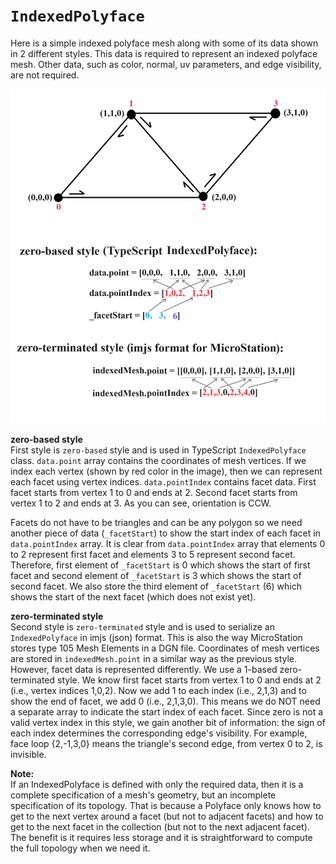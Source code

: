 # `IndexedPolyface`

Here is a simple indexed polyface mesh along with some of its data shown in 2 different styles. This data is required to represent an indexed polyface mesh. Other data, such as color, normal, uv parameters, and edge visibility, are not required.

![>](./figs/Polyface/simplePolyfaceMesh.png)

**zero-based style**<br>
First style is `zero-based` style and is used in TypeScript `IndexedPolyface` class. `data.point` array contains the coordinates of mesh vertices. If we index each vertex (shown by red color in the image), then we can represent each facet using vertex indices. `data.pointIndex` contains facet data. First facet starts from vertex 1 to 0 and ends at 2. Second facet starts from vertex 1 to 2 and ends at 3. As you can see, orientation is CCW.

Facets do not have to be triangles and can be any polygon so we need another piece of data (`_facetStart`) to show the start index of each facet in `data.pointIndex` array. It is clear from `data.pointIndex` array that elements 0 to 2 represent first facet and elements 3 to 5 represent second facet. Therefore, first element of `_facetStart` is 0 which shows the start of first facet and second element of `_facetStart` is 3 which shows the start of second facet. We also store the third element of `_facetStart` (6) which shows the start of the next facet (which does not exist yet).

**zero-terminated style**<br>
Second style is `zero-terminated` style and is used to serialize an `IndexedPolyface` in imjs (json) format. This is also the way MicroStation stores type 105 Mesh Elements in a DGN file. Coordinates of mesh vertices are stored in `indexedMesh.point` in a similar way as the previous style. However, facet data is represented differently. We use a 1-based zero-terminated style. We know first facet starts from vertex 1 to 0 and ends at 2 (i.e., vertex indices 1,0,2). Now we add 1 to each index (i.e., 2,1,3) and to show the end of facet, we add 0 (i.e., 2,1,3,0). This means we do NOT need a separate array to indicate the start index of each facet. Since zero is not a valid vertex index in this style, we gain another bit of information: the sign of each index determines the corresponding edge's visibility. For example, face loop {2,-1,3,0} means the triangle's second edge, from vertex 0 to 2, is invisible.

**Note:**<br>
If an IndexedPolyface is defined with only the required data, then it is a complete specification of a mesh's geometry, but an incomplete specification of its topology. That is because a Polyface only knows how to get to the next vertex around a facet (but not to adjacent facets) and how to get to the next facet in the collection (but not to the next adjacent facet). The benefit is it requires less storage and it is straightforward to compute the full topology when we need it.